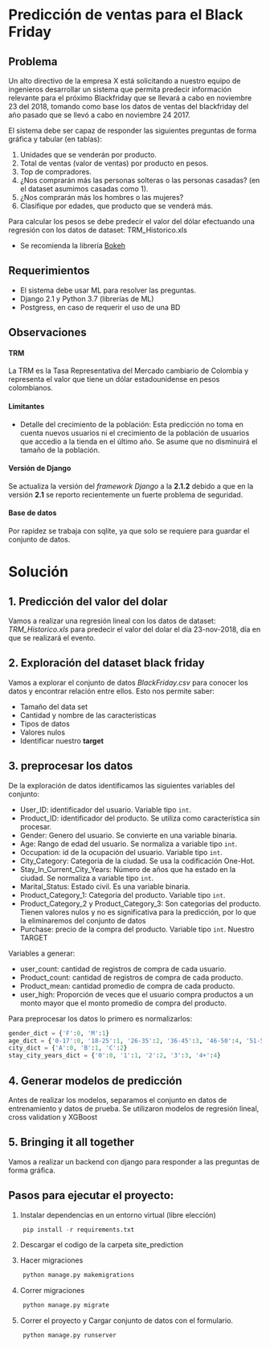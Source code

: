 # Predicción de ventas para el Black Friday

## Problema

Un alto directivo de la empresa X está solicitando a nuestro equipo de ingenieros desarrollar un sistema que permita predecir información relevante para el próximo Blackfriday que se llevará a cabo en noviembre 23 del 2018, tomando como base los datos de ventas del blackfriday del año pasado que se llevó a cabo en noviembre 24 2017. 

El sistema debe ser capaz de responder las siguientes preguntas de forma gráfica y tabular (en tablas):

1. Unidades que se venderán por producto.
2. Total de ventas (valor de ventas) por producto en pesos. 
3. Top de compradores. 
4. ¿Nos comprarán más las personas solteras o las personas casadas? (en el dataset asumimos casadas como 1).
5. ¿Nos comprarán más los hombres o las mujeres? 
6. Clasifique por edades, que producto que se venderá más.

Para calcular los pesos se debe predecir el valor del dólar efectuando una regresión con los datos de dataset: TRM_Historico.xls 
* Se recomienda la librería [Bokeh](https://bokeh.pydata.org/en/latest/)

## Requerimientos

- El sistema debe usar ML para resolver las preguntas.
- Django 2.1 y Python 3.7 (librerías de ML)
- Postgress, en caso de requerir el uso de una BD

## Observaciones

#### TRM
La TRM es la Tasa Representativa del Mercado cambiario de Colombia y representa el valor que tiene un dólar estadounidense en pesos colombianos. 

#### Limitantes
- Detalle del crecimiento de la población:
Esta predicción no toma en cuenta nuevos usuarios ni el crecimiento de la población de usuarios que accedio a la tienda en el último año. Se asume que no disminuirá el tamaño de la población.

#### Versión de Django
Se actualiza la versión del _framework Django_ a la **2.1.2** debido a que en la versión **2.1** se reporto recientemente un fuerte problema de seguridad.

#### Base de datos
Por rapidez se trabaja con sqlite, ya que solo se requiere para guardar el conjunto de datos.

# Solución

## 1. Predicción del valor del dolar

Vamos a realizar una regresión lineal con los datos de dataset: *TRM_Historico.xls* para predecir el valor del dolar el día 23-nov-2018, día en que se realizará el evento.


## 2. Exploración del dataset black friday

Vamos a explorar el conjunto de datos *BlackFriday.csv* para conocer los datos y encontrar relación entre ellos. Esto nos permite saber:
 - Tamaño del data set
 - Cantidad y nombre de las caracteristicas
 - Tipos de datos
 - Valores nulos
 - Identificar nuestro **target**


## 3. preprocesar los datos

De la exploración de datos identificamos las siguientes variables del conjunto:

- User_ID: identificador del usuario. Variable tipo `int`.
- Product_ID: identificador del producto. Se utiliza como característica sin procesar.
- Gender: Genero del usuario. Se convierte en una variable binaria.
- Age: Rango de edad del usuario. Se normaliza a variable tipo `int`.
- Occupation: id de la ocupación del usuario. Variable tipo `int`.
- City_Category: Categoria de la ciudad. Se usa la codificación One-Hot.
- Stay_In_Current_City_Years: Número de años que ha estado en la ciudad. Se normaliza a variable tipo `int`.
- Marital_Status: Estado civil. Es una variable binaria. 
- Product_Category_1: Categoria del producto. Variable tipo `int`.
- Product_Category_2 y Product_Category_3: Son categorias del producto. Tienen valores nulos y no es significativa para la predicción, por lo que la eliminaremos del conjunto de datos
- Purchase: precio de la compra del producto. Variable tipo `int`. Nuestro TARGET

Variables a generar:
- user_count: cantidad de registros de compra de cada usuario.
- Product_count: cantidad de registros de compra de cada producto.
- Product_mean: cantidad promedio de compra de cada producto.
- user_high: Proporción de veces que el usuario compra productos a  un monto mayor que el monto promedio de compra del producto.

Para preprocesar los datos lo primero es normalizarlos:

```python
gender_dict = {'F':0, 'M':1}
age_dict = {'0-17':0, '18-25':1, '26-35':2, '36-45':3, '46-50':4, '51-55':5, '55+':6}
city_dict = {'A':0, 'B':1, 'C':2}
stay_city_years_dict = {'0':0, '1':1, '2':2, '3':3, '4+':4}
```

## 4. Generar modelos de predicción

Antes de realizar los modelos, separamos el conjunto en datos de entrenamiento y datos de prueba.
Se utilizaron modelos de regresión lineal, cross validation y XGBoost


## 5. Bringing it all together
Vamos a realizar un backend con django para responder a las preguntas de forma gráfica.

## Pasos para ejecutar el proyecto:

1. Instalar dependencias en un entorno virtual (libre elección)
```python
    pip install -r requirements.txt
```

2. Descargar el codigo de la carpeta site_prediction

3. Hacer migraciones 
```python
    python manage.py makemigrations
```

4. Correr migraciones
```python
    python manage.py migrate
```

5. Correr el proyecto y Cargar conjunto de datos con el formulario.
```python
    python manage.py runserver
```